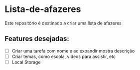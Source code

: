 # Lista-de-afazeres
Este repositório é destinado a criar uma lista de afazeres

## Features desejadas:
- [ ] Criar uma tarefa com nome e ao expandir mostra descrição
- [ ] Criar temas, como escola, videos para assistir, etc
- [ ] Local Storage
